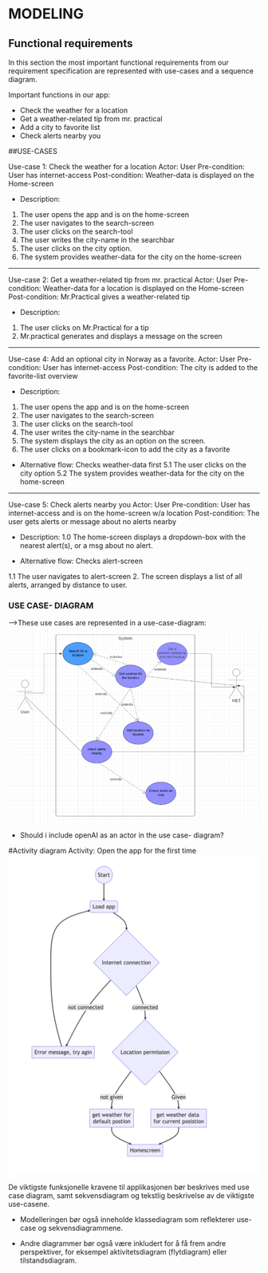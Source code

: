 # MODELING

## Functional requirements
In this section the most important functional requirements from our requirement specification
are represented with use-cases and a sequence diagram.

Important functions in our app:
- Check the weather for a location
- Get a weather-related tip from mr. practical
- Add a city to favorite list
- Check alerts nearby you

##USE-CASES

Use-case 1: Check the weather for a location
Actor: User
Pre-condition: User has internet-access
Post-condition: Weather-data is displayed on the Home-screen

- Description:
1. The user opens the app and is on the home-screen
2. The user navigates to the search-screen
3. The user clicks on the search-tool
4. The user writes the city-name in the searchbar
5. The user clicks on the city option.
6. The system provides weather-data for the city on the home-screen

-----------------------

Use-case 2: Get a weather-related tip from mr. practical
Actor: User
Pre-condition: Weather-data for a location is displayed on the Home-screen
Post-condition: Mr.Practical gives a weather-related tip

- Description:
1. The user clicks on Mr.Practical for a tip
2. Mr.practical generates and displays a message on the screen

----------------------

Use-case 4: Add an optional city in Norway as a favorite.
Actor: User
Pre-condition: User has internet-access
Post-condition: The city is added to the favorite-list overview

- Description:
1. The user opens the app and is on the home-screen
2. The user navigates to the search-screen
3. The user clicks on the search-tool
4. The user writes the city-name in the searchbar
5. The system displays the city as an option on the screen.
6. The user clicks on a bookmark-icon to add the city as a favorite

- Alternative flow: Checks weather-data first
5.1 The user clicks on the city option
5.2 The system provides weather-data for the city on the home-screen

---------------------
Use-case 5: Check alerts nearby you
Actor: User
Pre-condition: User has internet-access and is on the home-screen w/a location
Post-condition: The user gets alerts or message about no alerts nearby

- Description:
1.0 The home-screen displays a dropdown-box with the nearest alert(s), or a msg about no alert.

- Alternative flow: Checks alert-screen

1.1 The user navigates to alert-screen
2. The screen displays a list of all alerts, arranged by distance to user.



### USE CASE- DIAGRAM
-->These use cases are represented in a use-case-diagram:
![img_1.png](usecaseDiagram.png)

- Should i include openAI as an actor in the use case- diagram?

#Activity diagram
Activity: Open the app for the first time
![img.png](img.png)


De viktigste funksjonelle kravene til applikasjonen bør beskrives
med use case diagram, samt sekvensdiagram og tekstlig beskrivelse av de viktigste use-casene.


 

- Modelleringen bør også inneholde klassediagram som reflekterer use-case og sekvensdiagrammene.

- Andre diagrammer bør også være inkludert for å få frem andre perspektiver, 
  for eksempel aktivitetsdiagram (flytdiagram) eller tilstandsdiagram.